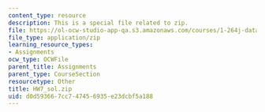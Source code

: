 ```yaml
---
content_type: resource
description: This is a special file related to zip.
file: https://ol-ocw-studio-app-qa.s3.amazonaws.com/courses/1-264j-database-internet-and-systems-integration-technologies-fall-2013/d0d593667cc747456935e23dcbf5a188_HW7_sol.zip
file_type: application/zip
learning_resource_types:
- Assignments
ocw_type: OCWFile
parent_title: Assignments
parent_type: CourseSection
resourcetype: Other
title: HW7_sol.zip
uid: d0d59366-7cc7-4745-6935-e23dcbf5a188
---
```

